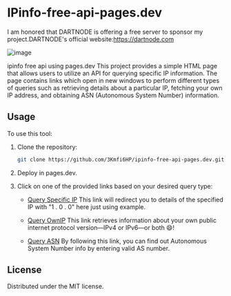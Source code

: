 # IPinfo-free-api-pages.dev

I am honored that DARTNODE is offering a free server to sponsor my project.DARTNODE's official website:https://dartnode.com

![image](https://github.com/eooce/node.js-direct/assets/142894633/bda45b56-490a-4964-a782-6e0e70783d36)

ipinfo free api using pages.dev
This project provides a simple HTML page that allows users to utilize an API for querying specific IP information. The page contains links which open in new windows to perform different types of queries such as retrieving details about a particular IP, fetching your own IP address, and obtaining ASN (Autonomous System Number) information.

## Usage

To use this tool:

1. Clone the repository:

   ```bash
   git clone https://github.com/3Kmfi6HP/ipinfo-free-api-pages.dev.git
   ```

2. Deploy in pages.dev.

3. Click on one of the provided links based on your desired query type:

   - [Query Specific IP](https://ipinfo-free.pages.dev/api/1.1.1.1)
     This link will redirect you to details of the specified IP with "1 . 0 . 0" here just using example.
   - [Query OwnIP](https://ipinfo-free.pages.dev/api)
     This link retrieves information about your own public internet protocol version—IPv4 or IPv6—or both 😄!

   - [Query ASN](https://ipinfo-free.pages.dev/api/as13335)
     By following this link, you can find out Autonomous System Number info by entering valid AS number.

## License

Distributed under the MIT license.
